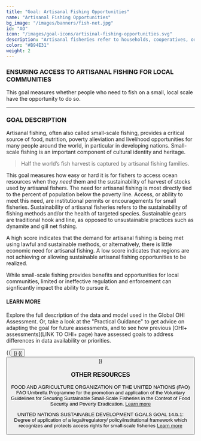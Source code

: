 ```yaml
---
title: "Goal: Artisanal Fishing Opportunities"
name: "Artisanal Fishing Opportunities"
bg_image: "/images/banners/fish-net.jpg"
id: "AO"
icon: "/images/goal-icons/artisinal-fishing-opportunities.svg"
description: "Artisanal fisheries refer to households, cooperatives, or small firms that use fish mainly for local consumption or trade (a.k.a. small-scale fishing)"
color: "#B94E31"
weight: 2
---
```


### ENSURING ACCESS TO ARTISANAL FISHING FOR LOCAL COMMUNITIES

This goal measures whether people who need to fish on a small, local scale have the opportunity to do so.

----

### GOAL DESCRIPTION

Artisanal fishing, often also called small-scale fishing, provides a critical source of food, nutrition, poverty alleviation and livelihood opportunities for many people around the world, in particular in developing nations. Small-scale fishing is an important component of cultural identity and heritage.

> Half the world’s fish harvest is captured by artisanal fishing families.

This goal measures how easy or hard it is for fishers to access ocean resources when they *need* them and the sustainability of harvest of stocks used by artisanal fishers. The need for artisanal fishing is most directly tied to the percent of population below the poverty line. Access, or ability to meet this need, are institutional permits or encouragements for small fisheries. Sustainability of artisanal fisheries refers to the sustainability of fishing methods and/or the health of targeted species. Sustainable gears are traditional hook and line, as opposed to unsustainable practices such as dynamite and gill net fishing.

A high score indicates that the demand for artisanal fishing is being met using lawful and sustainable methods, or alternatively, there is little economic need for artisanal fishing. A low score indicates that regions are not achieving or allowing sustainable artisanal fishing opportunities to be realized.

While small-scale fishing provides benefits and opportunities for local communities, limited or ineffective regulation and enforcement can signficantly impact the ability to pursue it.

#### LEARN MORE
Explore the full description of the data and model used in the Global OHI Assessment. Or, take a look at the "Practical Guidance" to get advice on adapting the goal for future assessments, and to see how previous [OHI+ assessments](LINK TO OHI+ page) have assessed goals to address differences in data availability or priorities.

{{<button text="OHI Model" link="https://ohi-science.org/ohiprep_v2020/globalprep/methods_doc/v2020/Supplement.html#61_artisanal_opportunities" icon="/images/misc/microscope-icon.svg" >}}
{{<button text="Practical Guidance" link="/guidance/artisanal-fishing-opportunities" icon="/images/misc/directions-icon.svg" >}}

### OTHER RESOURCES
FOOD AND AGRICULTURE ORGANIZATION OF THE UNITED NATIONS (FAO)
FAO Umbrella Programme for the promotion and application of the Voluntary Guidelines for Securing Sustainable Small-Scale Fisheries in the Context of Food Security and Poverty Eradication.
[Learn more](http://www.fao.org/documents/card/en/c/ca6958en/)

UNITED NATIONS SUSTAINABLE DEVELOPMENT GOALS
GOAL 14.b.1: Degree of application of a legal/regulatory/ policy/institutional framework which recognizes and protects access rights for small-scale fisheries
[Learn more](https://unstats.un.org/sdgs/metadata/?Text=&Goal=14&Target=14.b)